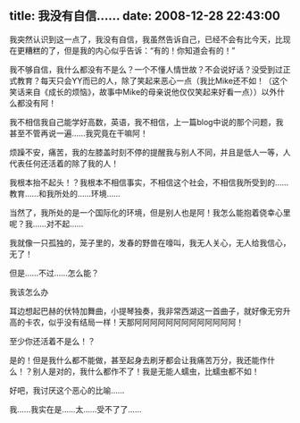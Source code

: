 title: 我没有自信……
date: 2008-12-28 22:43:00
---

&#25105;&#31361;&#28982;&#35748;&#35782;&#21040;&#36825;&#19968;&#28857;&#20102;&#65292;&#25105;&#27809;&#26377;&#33258;&#20449;&#65292;&#25105;&#34429;&#28982;&#21578;&#35785;&#33258;&#24049;&#65292;&#24050;&#32463;&#19981;&#20250;&#26377;&#27604;&#20170;&#22825;&#65292;&#27604;&#29616;&#22312;&#26356;&#31967;&#31957;&#30340;&#20102;&#65292;&#20294;&#26159;&#25105;&#30340;&#20869;&#24515;&#20284;&#20046;&#21578;&#35785;&#65306;&#8220;&#26377;&#30340;&#65281;&#20320;&#30693;&#36947;&#20250;&#26377;&#30340;&#65281;&#8221;

 &#25105;&#19981;&#22815;&#33258;&#20449;&#65292;&#25105;&#20160;&#20040;&#37117;&#27809;&#26377;&#19981;&#26159;&#20040;&#65311;&#19968;&#20010;&#19981;&#25026;&#20154;&#24773;&#19990;&#25925;&#65311;&#19981;&#20250;&#35828;&#22909;&#35805;&#65311;&#27809;&#21463;&#21040;&#36807;&#27491;&#24335;&#25945;&#32946;&#65311;&#27599;&#22825;&#21482;&#20250;YY&#32780;&#24050;&#30340;&#20154;&#65292;&#38500;&#20102;&#31505;&#36215;&#26469;&#24694;&#24515;&#19968;&#28857;&#65288;&#25105;&#27604;Mike&#36824;&#19981;&#22914;&#65281;&#65288;&#36825;&#20010;&#31505;&#35805;&#26469;&#33258;&#12298;&#25104;&#38271;&#30340;&#28902;&#24700;&#12299;&#65292;&#25925;&#20107;&#20013;Mike&#30340;&#27597;&#20146;&#35828;&#20182;&#20165;&#20165;&#31505;&#36215;&#26469;&#22909;&#30475;&#19968;&#28857;&#65289;&#65289;&#20197;&#22806;&#20160;&#20040;&#37117;&#27809;&#26377;&#38463;&#65281;

 &#25105;&#19981;&#30456;&#20449;&#25105;&#33258;&#24049;&#33021;&#23398;&#22909;&#39640;&#25968;&#65292;&#33521;&#35821;&#65292;&#25105;&#19981;&#30456;&#20449;&#65292;&#19978;&#19968;&#31687;blog&#20013;&#35828;&#30340;&#37027;&#20010;&#38382;&#39064;&#65292;&#25105;&#29978;&#33267;&#19981;&#31649;&#20877;&#35828;&#19968;&#36941;&#8230;&#8230;&#25105;&#31350;&#31455;&#22312;&#24178;&#22043;&#38463;&#65281;

 &#28902;&#36481;&#19981;&#23433;&#65292;&#30171;&#33510;&#65292;&#25105;&#30340;&#24038;&#33181;&#30422;&#26102;&#21051;&#19981;&#20572;&#30340;&#25552;&#37266;&#25105;&#19982;&#21035;&#20154;&#19981;&#21516;&#65292;&#24182;&#19988;&#26159;&#20302;&#20154;&#19968;&#31561;&#65292;&#20154;&#20195;&#34920;&#20219;&#20309;&#36824;&#27963;&#30528;&#30340;&#38500;&#20102;&#25105;&#30340;&#20154;&#65281;

 &#25105;&#26681;&#26412;&#25260;&#19981;&#36215;&#22836;&#65281;&#65311;&#25105;&#26681;&#26412;&#19981;&#30456;&#20449;&#20107;&#23454;&#65292;&#19981;&#30456;&#20449;&#36825;&#20010;&#31038;&#20250;&#65292;&#19981;&#30456;&#20449;&#25105;&#25152;&#21463;&#21040;&#30340;&#8230;&#8230;&#25945;&#32946;&#8230;&#8230;&#21644;&#25105;&#25152;&#22788;&#30340;&#8230;&#8230;&#29615;&#22659;&#8230;&#8230;

 &#24403;&#28982;&#20102;&#65292;&#25105;&#25152;&#22788;&#30340;&#26159;&#19968;&#20010;&#22269;&#38469;&#21270;&#30340;&#29615;&#22659;&#65292;&#20294;&#26159;&#21035;&#20154;&#20063;&#26159;&#38463;&#65281;&#25105;&#24590;&#20040;&#33021;&#25265;&#30528;&#20389;&#24184;&#24515;&#37324;&#21602;&#65311;&#25105;&#8230;&#8230;&#23545;&#19981;&#36215;&#8230;&#8230;

 &#25105;&#23601;&#20687;&#19968;&#21482;&#23396;&#29420;&#30340;&#65292;&#31548;&#23376;&#37324;&#30340;&#65292;&#21457;&#26149;&#30340;&#37326;&#20861;&#22312;&#22158;&#21483;&#65292;&#25105;&#26080;&#20154;&#20851;&#24515;&#65292;&#26080;&#20154;&#32473;&#25105;&#20449;&#24515;&#65292;&#26080;&#20102;&#65281;

 &#20294;&#26159;&#8230;&#8230;&#19981;&#36807;&#8230;&#8230;&#24590;&#20040;&#33021;&#65311;

 &#25105;&#35813;&#24590;&#20040;&#21150;

 &#32819;&#36793;&#24819;&#36215;&#24052;&#36203;&#30340;&#20239;&#29305;&#21152;&#33310;&#26354;&#65292;&#23567;&#25552;&#29748;&#29420;&#22863;&#65292;&#25105;&#38750;&#24120;&#35199;&#28246;&#36825;&#19968;&#39318;&#26354;&#23376;&#65292;&#23601;&#22909;&#20687;&#26080;&#31351;&#21319;&#39640;&#30340;&#21345;&#20892;&#65292;&#20284;&#20046;&#27809;&#26377;&#32467;&#23616;&#19968;&#26679;&#65281;&#22825;&#37027;&#38463;&#38463;&#38463;&#38463;&#38463;&#38463;&#38463;&#38463;&#38463;&#38463;&#38463;&#38463;&#38463;&#65281;

 &#33267;&#23569;&#20320;&#36824;&#27963;&#30528;&#19981;&#26159;&#20040;&#65281;&#65311;

 &#26159;&#30340;&#65281;&#20294;&#26159;&#25105;&#20160;&#20040;&#37117;&#19981;&#33021;&#20570;&#65292;&#29978;&#33267;&#36215;&#36523;&#21435;&#21047;&#29273;&#37117;&#20250;&#35753;&#25105;&#30171;&#33510;&#19975;&#20998;&#65292;&#25105;&#36824;&#33021;&#20316;&#20160;&#20040;&#65281;&#65311;&#21035;&#20154;&#26159;&#23545;&#30340;&#65292;&#25105;&#20160;&#20040;&#37117;&#20316;&#19981;&#20102;&#65281;&#25105;&#26159;&#26080;&#33021;&#20154;&#34837;&#34411;&#65292;&#27604;&#34837;&#34411;&#37117;&#19981;&#22914;&#65281;

 &#22909;&#21543;&#65292;&#25105;&#35752;&#21388;&#36825;&#20010;&#24694;&#24515;&#30340;&#27604;&#21947;&#8230;&#8230;

 &#25105;&#8230;&#8230;&#25105;&#23454;&#22312;&#26159;&#8230;&#8230;&#22826;&#8230;&#8230;&#21463;&#19981;&#20102;&#20102;&#8230;&#8230;